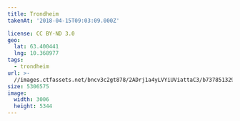 ```yaml
---
title: Trondheim
takenAt: '2018-04-15T09:03:09.000Z'

license: CC BY-ND 3.0
geo:
  lat: 63.400441
  lng: 10.368977
tags:
  - trondheim
url: >-
  //images.ctfassets.net/bncv3c2gt878/2ADrj1a4yLVYiUViattaC3/b737851329611caa77b08f3dedc0e100/trondheim_41447329792_o
size: 5306575
image:
  width: 3006
  height: 5344
---
```

